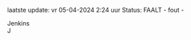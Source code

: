 laatste update: 
vr 05-04-2024  2:24   uur 
Status: FAALT - fout - 
<div class="service R">Jenkins</div><div class="service R">J</div>
